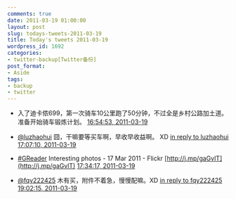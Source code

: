 ```yaml
---
comments: true
date: 2011-03-19 01:00:00
layout: post
slug: todays-tweets-2011-03-19
title: Today's tweets 2011-03-19
wordpress_id: 1692
categories:
- twitter-backup[Twitter备份]
post_format:
- Aside
tags:
- backup
- twitter
---
```





  * 入了迪卡侬699，第一次骑车10公里跑了50分钟，不过全是乡村公路加土道。准备开始骑车锻炼计划。 [16:54:53, 2011-03-19](http://twitter.com/gfrog/statuses/49031074134765569)





  * [@luzhaohui](http://twitter.com/luzhaohui) 囧，干嘛要等买车啊，早收早收益啊。 XD [in reply to luzhaohui](http://twitter.com/luzhaohui/statuses/49033837635846144) [17:07:10, 2011-03-19](http://twitter.com/gfrog/statuses/49034166188244993)





  * [#GReader](http://search.twitter.com/search?q=%23GReader) Interesting photos - 17 Mar 2011 - Flickr [http://j.mp/gaGvlT](http://j.mp/gaGvlT) [17:34:17, 2011-03-19](http://twitter.com/gfrog/statuses/49040987120615425)





  * [@fqy222425](http://twitter.com/fqy222425) 木有买，附件不着急，慢慢配嘛。XD [in reply to fqy222425](http://twitter.com/fqy222425/statuses/49059589781585920) [19:02:15, 2011-03-19](http://twitter.com/gfrog/statuses/49063125059768321)




